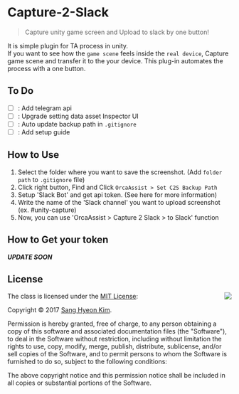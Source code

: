 # Capture-2-Slack
> Capture unity game screen and Upload to slack by one button!

It is simple plugin for TA process in unity.  
If you want to see how the `game scene` feels inside the `real device`, Capture game scene and transfer it to the your device.
This plug-in automates the process with a one button.

## To Do
- [ ] : Add telegram api
- [ ] : Upgrade setting data asset Inspector UI
- [ ] : Auto update backup path in `.gitignore`
- [ ] : Add setup guide

## How to Use
1. Select the folder where you want to save the screenshot. (Add `folder path` to `.gitignore` file)
1. Click right button, Find and Click `OrcaAssist > Set C2S Backup Path`
1. Setup 'Slack Bot' and get api token. (See here for more information)
1. Write the name of the 'Slack channel' you want to upload screenshot (ex. #unity-capture)
1. Now, you can use 'OrcaAssist > Capture 2 Slack > to Slack' function


## How to Get your token
***UPDATE SOON***

## License

<img align="right" src="http://opensource.org/trademarks/opensource/OSI-Approved-License-100x137.png">

The class is licensed under the [MIT License](http://opensource.org/licenses/MIT):

Copyright &copy; 2017 [Sang Hyeon Kim](http://www.github.com/rlatkdgus500).

Permission is hereby granted, free of charge, to any person obtaining a copy of this software and associated documentation files (the "Software"), to deal in the Software without restriction, including without limitation the rights to use, copy, modify, merge, publish, distribute, sublicense, and/or sell copies of the Software, and to permit persons to whom the Software is furnished to do so, subject to the following conditions:

The above copyright notice and this permission notice shall be included in all copies or substantial portions of the Software.
